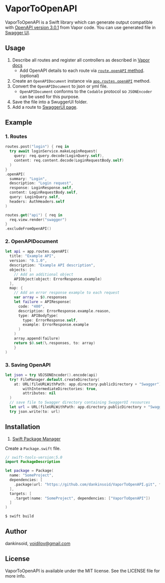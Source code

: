 # VaporToOpenAPI

VaporToOpenAPI is a Swift library which can generate output compatible with [OpenAPI version 3.0.1](https://github.com/OAI/OpenAPI-Specification/blob/master/versions/3.0.1.md) from Vapor code. You can use generated file in [Swagger UI](https://swagger.io/swagger-ui/).

## Usage
1. Describe all routes and register all controllers as described in [Vapor docs](https://docs.vapor.codes/basics/routing)
   - Add OpenAPI details to each route via [`route.openAPI` method](#1-routes). (optional)
2. Create an `OpenAPIDocument` instance via [`app.routes.openAPI`](#2-openapidocument) method.
3. Convert the `OpenAPIDocument` to json or yml file.
   - `OpenAPIDocument` conforms to the `Codable` protocol so `JSONEncoder` can be used for this purpose.
4. Save the file into a SwuggerUI folder.
5. Add a route to [SwaggerUI page](https://swagger.io/swagger-ui/).

## Example
### 1. Routes
```swift
routes.post("login") { req in
  try await loginService.makeLoginRequest(
    query: req.query.decode(LoginQuery.self),
    content: req.content.decode(LoginRequestBody.self)
  )
}
.openAPI(
  summary: "Login",
  description: "Login request",
  response: LoginResponse.self,
  content: LoginRequestBody.self,
  query: LoginQuery.self,
  headers: AuthHeaders.self
)

routes.get("api") { req in
  req.view.render("swagger")
}
.excludeFromOpenAPI()
```
### 2. OpenAPIDocument
```swift
let api = app.routes.openAPI(
  title: "Example API",
  version: "0.1.0",
  description: "Example API description",
  objects: [
    // Add an additional object
    APIObject(object: ErrorResponse.example)
  ],
  map: {
    // Add an error response example to each request
    var array = $0.responses
    let failure = APIResponse(
      code: "400",
      description: ErrorResponse.example.reason,
      type: APIBodyType(
        type: ErrorResponse.self,
        example: ErrorResponse.example
      )
    )
    array.append(failure)
    return $0.set(\.responses, to: array)
    }
)
```
### 3. Saving OpenAPI
```swift
let json = try VDJSONEncoder().encode(api)
  try? FileManager.default.createDirectory(
    at: URL(fileURLWithPath: app.directory.publicDirectory + "Swagger"),
		withIntermediateDirectories: true,
		attributes: nil
  )
  // save file to Swagger directory containing SwaggerUI resources
  let url = URL(fileURLWithPath: app.directory.publicDirectory + "Swagger/swagger.json")
  try json.write(to: url)
```

## Installation
1. [Swift Package Manager](https://github.com/apple/swift-package-manager)

Create a `Package.swift` file.
```swift
// swift-tools-version:5.0
import PackageDescription

let package = Package(
  name: "SomeProject",
  dependencies: [
    .package(url: "https://github.com/dankinsoid/VaporToOpenAPI.git", from: "0.28.0")
  ],
  targets: [
    .target(name: "SomeProject", dependencies: ["VaporToOpenAPI"])
  ]
)
```
```ruby
$ swift build
```

## Author

dankinsoid, voidilov@gmail.com

## License

VaporToOpenAPI is available under the MIT license. See the LICENSE file for more info.

